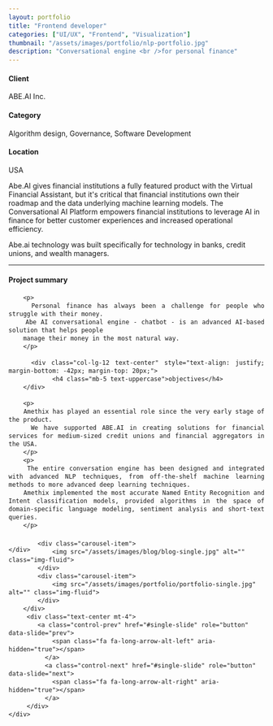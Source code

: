 ```yaml
---
layout: portfolio
title: "Frontend developer"
categories: ["UI/UX", "Frontend", "Visualization"]
thumbnail: "/assets/images/portfolio/nlp-portfolio.jpg"
description: "Conversational engine <br />for personal finance"
---
```


<div class="row">
		<div class="col-lg-4 text-center">
			<h4 class="text-color font-weight-bold mb-2">Client</h4>
			<p>ABE.AI Inc.</p>
		</div>
		<div class="col-lg-4 text-center">
			<h4 class="text-color font-weight-bold mb-2">Category</h4>
			<p>Algorithm design, Governance, Software Development</p>
		</div>
		<div class="col-lg-4 text-center">
			<h4 class="text-color font-weight-bold mb-2">Location</h4>
			<p>USA</p>
		</div>
</div>

<div class="col-lg-8 text-center">
	<p>
	Abe.AI gives financial institutions a fully featured product with the Virtual Financial Assistant, but it's critical that financial institutions own their roadmap and the data underlying machine learning models.
	The Conversational AI Platform empowers financial institutions to leverage AI in finance for better customer experiences and increased operational efficiency.
	</p>
	<p>Abe.ai technology was built specifically for technology in banks, credit unions, and wealth managers.</p>

<hr class="my-5">

<div class="row">
	<div class="col-lg-12 mt-5" style="text-align: justify; margin-bottom: -42px; margin-top: 20px;">
			<div class="col-lg-12 text-center">
				<h4 class="mb-5 text-uppercase">Project summary </h4>
			</div>

		<p>
		Personal finance has always been a challenge for people who struggle with their money.
		Abe AI conversational engine - chatbot - is an advanced AI-based solution that helps people
		manage their money in the most natural way.
		</p>

		<div class="col-lg-12 text-center" style="text-align: justify; margin-bottom: -42px; margin-top: 20px;">
				<h4 class="mb-5 text-uppercase">objectives</h4>
		</div>

		<p>
		Amethix has played an essential role since the very early stage of the product.
		We have supported ABE.AI in creating solutions for financial services for medium-sized credit unions and financial aggregators in the USA.
		</p>
		<p>
		The entire conversation engine has been designed and integrated with advanced NLP techniques, from off-the-shelf machine learning methods to more advanced deep learning techniques.
		Amethix implemented the most accurate Named Entity Recognition and Intent classification models, provided algorithms in the space of domain-specific language modeling, sentiment analysis and short-text queries.
		</p>


	</div>
</div>


<!--
<div class="post-single-share py-4 mt-4 mb-5">
		<h6 class="text-white">Share This on</h6>
		<ul class="list-inline socials-links mb-0">
			<li class="list-inline-item">
				<a href="#" class="active"><i class="ti-facebook"></i></a>
			</li>
			<li class="list-inline-item">
				<a href="#"><i class="ti-twitter"></i></a>
			</li>
			<li class="list-inline-item">
				<a href="#"><i class="ti-vimeo"></i></a>
			</li>
			<li class="list-inline-item">
				<a href="#"><i class="ti-linkedin"></i></a>
			</li>
		</ul>
	</div>
</div>
-->

<div class="col-lg-12 mt-5">
	<div class="carousel slide" id="single-slide">
		<div class="carousel-inner">

			<div class="carousel-item">
				<img src="/assets/images/blog/blog-single.jpg" alt="" class="img-fluid">
			</div>
			<div class="carousel-item">
				<img src="/assets/images/portfolio/portfolio-single.jpg" alt="" class="img-fluid">
			</div>
		</div>
		 <div class="text-center mt-4">
		 	<a class="control-prev" href="#single-slide" role="button" data-slide="prev">
			    <span class="fa fa-long-arrow-alt-left" aria-hidden="true"></span>
			  </a>
			  <a class="control-next" href="#single-slide" role="button" data-slide="next">
			    <span class="fa fa-long-arrow-alt-right" aria-hidden="true"></span>
			  </a>
		 </div>
	</div>
</div>
